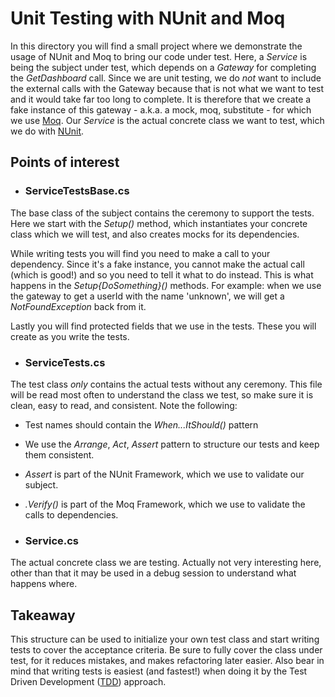 # Unit Testing with NUnit and Moq

In this directory you will find a small project where we demonstrate the usage of NUnit and Moq to bring our code under test. Here, a _Service_ is being the subject under test, which depends on a _Gateway_ for completing the _GetDashboard_ call. Since we are unit testing, we do *not* want to include the external calls with the Gateway because that is not what we want to test and it would take far too long to complete. It is therefore that we create a fake instance of this gateway -  a.k.a. a mock, moq, substitute - for which we use [Moq](https://github.com/moq). Our _Service_ is the actual concrete class we want to test, which we do with [NUnit](https://github.com/moq).

## Points of interest

- ### ServiceTestsBase.cs

The base class of the subject contains the ceremony to support the tests. Here we start with the _Setup()_ method, which instantiates your concrete class which we will test, and also creates mocks for its dependencies.

While writing tests you will find you need to make a call to your dependency. Since it's a fake instance, you cannot make the actual call (which is good!) and so you need to tell it what to do instead. This is what happens in the _Setup{DoSomething}()_ methods. For example: when we use the gateway to get a userId with the name 'unknown', we will get a _NotFoundException_ back from it.

Lastly you will find protected fields that we use in the tests. These you will create as you write the tests.

- ### ServiceTests.cs

The test class *only* contains the actual tests without any ceremony. This file will be read most often to understand the class we test, so make sure it is clean, easy to read, and consistent. Note the following:
- Test names should contain the _When...ItShould()_ pattern
- We use the _Arrange_, _Act_, _Assert_ pattern to structure our tests and keep them consistent.
- _Assert_ is part of the NUnit Framework, which we use to validate our subject.
- _.Verify()_ is part of the Moq Framework, which we use to validate the calls to dependencies.

- ### Service.cs

The actual concrete class we are testing. Actually not very interesting here, other than that it may be used in a debug session to understand what happens where.

## Takeaway

This structure can be used to initialize your own test class and start writing tests to cover the acceptance criteria. Be sure to fully cover the class under test, for it reduces mistakes, and makes refactoring later easier. Also bear in mind that writing tests is easiest (and fastest!) when doing it by the Test Driven Development ([TDD](https://app.pluralsight.com/library/courses/csharp-test-driven-development/table-of-contents)) approach. 